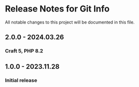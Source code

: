 # Release Notes for Git Info

All notable changes to this project will be documented in this file.

## 2.0.0 - 2024.03.26
### Craft 5, PHP 8.2

## 1.0.0 - 2023.11.28
### Initial release
